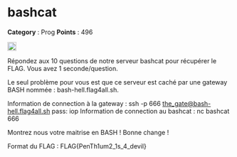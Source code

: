 # bashcat

**Category** : Prog
**Points** : 496

<img src="https://cdn.iconscout.com/icon/free/png-256/free-france-flag-country-nation-empire-36011.png?f=webp" width="20" height="20"/>

Répondez aux 10 questions de notre serveur bashcat pour récupérer le FLAG.
Vous avez 1 seconde/question.

Le seul problème pour vous est que ce serveur est caché par une gateway BASH nommée : bash-hell.flag4all.sh.

Information de connection à la gateway : 
  ssh -p 666 the_gate@bash-hell.flag4all.sh
  pass: iop
Information  de connection au bashcat :
  nc bashcat 666

Montrez nous votre maitrise en BASH ! Bonne change !

Format du FLAG : 
  FLAG{PenTh1um2_1s_4_devil}




